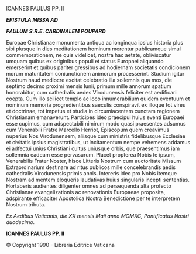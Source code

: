 IOANNES PAULUS PP. II

***EPISTULA MISSA AD***

***PAULUM S.R.E. CARDINALEM POUPARD***

Europae Christianae monumenta antiqua ac longinqua ipsius historia plus sibi plusque in dies meditationem hominum merentur publicamque simul commemorationem, ne quis videlicet, nostra hac aetate, obliviscatur umquam quibus ex originibus populi et status Europaei aliquando emerserint et quibus pariter gressibus ad hodiernam societatis condicionem morum maturitatem coniunctionem animorum processerint. Studium igitur Nostrum haud mediocre excitat celebratio illa sollemnis qua mox, die septimo decimo proximi mensis Iunii, primum mille annorum spatium honorabitur, cum cathedralis aedes Virodunensis feliciter est aedificari coepta. Cum illo scilicet templo ac loco innumerabilium quidem eventuum et nominum memoria progredientibus saeculis conspiravit ex illoque tot vires et doctrinae, tot impetus et studia in circumiacentem cunctam regionem Christianam emanaverunt. Participes ideo praecipui huius eventi Europaei esse cupimus, cum adspectabili nimirum modo quasi praesentes adsumus cum Venerabili Fratre Marcello Herriot, Episcopum quem creavimus nuperius Nos Virodunensem, aliisque cum ministris fidelibusque Ecclesiae et civitatis ipsius magistratibus, ut incitamentum nempe vehemens addamus ei adfectui unius Christiani cultus uniusque orbis, que praesentimus iam sollemnia eadeam esse pervasurum. Placet propterea Nobis te ipsum, Venerabilis Frater Noster, hisce Litteris Nostrum cum auctoritate Missum Extraordinarium destinare ad ritus publicos mille concelebrandis aedis cathedralis Virodunensis primis annis. Intereris ideo pro Nobis itemque Nostram ad mentem eloqueris laudativas huius singularis incepti sententias. Hortaberis audientes diligenter omnes ad persequenda alta profecto Christianae evangelizationis ac renovationis Europaeae proposita, adspirante efficaciter Apostolica Nostra Benedictione per te interpretem Nostrum tributa.

*Ex Aedibus Vaticanis, die XX mensis Maii anno MCMXC, Pontificatus Nostri duodecimo.*

**IOANNES PAULUS PP. II**

© Copyright 1990 - Libreria Editrice Vaticana